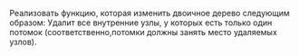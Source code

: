  Реализовать функцию, которая изменить двоичное дерево следующим образом: Удалит все внутренние узлы, у которых есть только один потомок (соответственно,потомки должны занять место удаляемых узлов).
